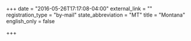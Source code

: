 +++
date = "2016-05-26T17:17:08-04:00"
external_link = ""
registration_type = "by-mail"
state_abbreviation = "MT"
title = "Montana"
english_only = false

+++
